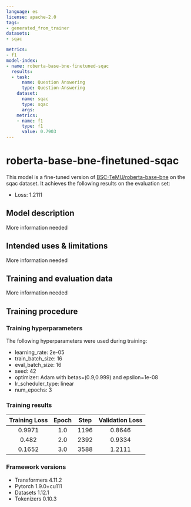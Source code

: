 ```yaml
---
language: es
license: apache-2.0
tags:
- generated_from_trainer
datasets:
- sqac

metrics:
- f1
model-index:
- name: roberta-base-bne-finetuned-sqac
  results:
  - task:
      name: Question Answering
      type: Question-Answering
    dataset:
      name: sqac
      type: sqac
      args: 
    metrics:
    - name: f1
      type: f1
      value: 0.7903
---
```


<!-- This model card has been generated automatically according to the information the Trainer had access to. You
should probably proofread and complete it, then remove this comment. -->

# roberta-base-bne-finetuned-sqac

This model is a fine-tuned version of [BSC-TeMU/roberta-base-bne](https://huggingface.co/BSC-TeMU/roberta-base-bne) on the sqac dataset.
It achieves the following results on the evaluation set:
- Loss: 1.2111

## Model description

More information needed

## Intended uses & limitations

More information needed

## Training and evaluation data

More information needed

## Training procedure

### Training hyperparameters

The following hyperparameters were used during training:
- learning_rate: 2e-05
- train_batch_size: 16
- eval_batch_size: 16
- seed: 42
- optimizer: Adam with betas=(0.9,0.999) and epsilon=1e-08
- lr_scheduler_type: linear
- num_epochs: 3

### Training results

| Training Loss | Epoch | Step | Validation Loss |
|:-------------:|:-----:|:----:|:---------------:|
| 0.9971        | 1.0   | 1196 | 0.8646          |
| 0.482         | 2.0   | 2392 | 0.9334          |
| 0.1652        | 3.0   | 3588 | 1.2111          |


### Framework versions

- Transformers 4.11.2
- Pytorch 1.9.0+cu111
- Datasets 1.12.1
- Tokenizers 0.10.3
